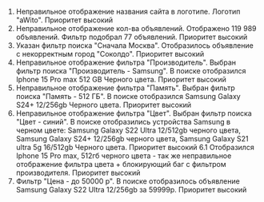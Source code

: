 1. Неправильное отображение названия сайта в логотипе. Логотип "aWito". Приоритет высокий
2. Неправильное отображение кол-ва объявлений. Отображено 119 989 объявлений. Фильтр подобрал 77 объявлений. Приоритет высокий
3. Указан фильтр поиска "Сначала Москва". Отобразилось объявление с некорректным город "Соколдо". Приоритет высокий
4. Неправильное отображение фильтра "Производитель". Выбран фильтр поиска "Производитель - Samsung". В поиске отобразился Iphone 15 Pro max 512 GB Черного цвета. Приоритет высокий
5. Неправильное отображение фильтра "Память". Выбран фильтр поиска "Память - 512 ГБ". В поиске отобразился Samsung Galaxy S24+ 12/256gb Черного цвета. Приоритет высокий
6. Неправильное отображение фильтра "Цвет". Выбран фильтр поиска "Цвет - синий". В поиске отобразились устройства Samsung в черном цвете: Samsung Galaxy S22 Ultra 12/512gb черного цвета, Samsung Galaxy S24+ 12/256gb черного цвета, Samsung Galaxy S21 ultra 5g 16/512gb Черного цвета. Приоритет высокий
6.1 Отобразился Iphone 15 Pro max, 512гб черного цвета - так же неправильное отображение фильтра цвета + блокирующий баг с фильтром производителя. Приоритет высокий
7. Фильтр "Цена - до 50000 р". В поиске отобразилось объявление Samsung Galaxy S22 Ultra 12/256gb за 59999р. Приоритет высокий
